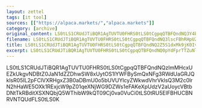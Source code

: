 ```yaml
---
layout: zettel
tags: [it tool]
sources: [["https://alpaca.markets/","alpaca.markets"]]
category: [archive]
original_content: LS0tLS1CRUdJTiBQR1AgTUVTU0FHRS0tLS0tCgpqQTBFQndNQ3Y4bnhnZDJ3RTczNDBzQURBZlZob2JOWWdtR2syNnVyKzgzb2VzWmdNWFJPMG16SUd5Q0RvNFAvCndyZHJPK2ROWndPM0dIM043YUtBRXZRYVd1UGxIcGwxSUdDeEdLUkxoaWJ4ekZSUU9sSmxNVkhxaTZTeHBrbEMKN28wdFIrbXdWMG0zZWhYZW1SZkl6Rk43ZGM0UnZQZmg3YXNNWnJXOTlhb1IzUUloY3FQeGQ1YkxYd1E1b3FkbApuSGN2dXB4MVJjblV3cHlweEVpdlFTZlFxeWxQZ1l6MGlSWnhEODZ6Y2ZkYlNsY3loVTE1SmdmVm5FNkpBMTBICjJKRVBSUnhYYThxRkpLbXo4b2JzL0hYelpReloKPUtEVWoKLS0tLS1FTkQgUEdQIE1FU1NBR0UtLS0tLQo=
filename: LS0tLS1CRUdJTiBQR1AgTUVTU0FHRS0tLS0tCgpqQTBFQndNQ3lscFBhRHpUZDJiNDBrb0JyUEdQSGdEMDBTRGRFVjVBYy9pd3VhaTJqWmhLZXBWaE1RMzlhTllqCnVJM0RvQVBXZ3BiZkRBZm93aEdqcUwrTldsWGw2ai94ZmFhTXp4cEJmYi9SZzF0Y1RuQjN0Z2tTbkE9PQo9YUhNVAotLS0tLUVORCBQR1AgTUVTU0FHRS0tLS0tCg==
title: LS0tLS1CRUdJTiBQR1AgTUVTU0FHRS0tLS0tCgpqQTBFQndNQ2Z5S1dxMk9jK0IvNDBqd0JjTDBjL3ZlZWtXNDd4dHk5NHdES29ETFUwV3JNUldNNU10TXdIYzhGCnNvS08zMjlFZmVsUG9tVnFyOHZMQzB5cnZpWUhIdXBRaHN5WC9OQT0KPS8wZ0cKLS0tLS1FTkQgUEdQIE1FU1NBR0UtLS0tLQo=
excerpt: LS0tLS1CRUdJTiBQR1AgTUVTU0FHRS0tLS0tCgpqQTBFQndNQ0pYdFprTTZuNlgzNDBrVUIwdW9HSmxqdXdsU2RuakxjZmxKT1VpNGdMZVlubDRIS2ZBOThqN3V0CkQ5bGZ4T09CczFrV1MzVzhDcUI5ZU1wekJNc2gwb3JIa2ljaXBhOVg2eGNHYWRidHhmRT0KPWU4clUKLS0tLS1FTkQgUEdQIE1FU1NBR0UtLS0tLQo=
---
```


LS0tLS1CRUdJTiBQR1AgTUVTU0FHRS0tLS0tCgpqQTBFQndNQzlmMHcxUEZkUkgvNDBtZ0JaN1dZZDhwSW8xUytOS1lYWFBySmQxNFg3RWdUaGRJQklsR05IL2pFClVXRHgxZ3B0aDBmU0o5bUVUYlcyZWkwdVhrVklsQ3M2c0lrN2hHaWE5OXk1RExjcW9pZ01qeXNjWG9DZWs1eFAKeXpUdzV2aUoycVBtbDNtTkRBditXSXNQbjQ5WThibW9kQT09Cj0va0VuCi0tLS0tRU5EIFBHUCBNRVNTQUdFLS0tLS0K
